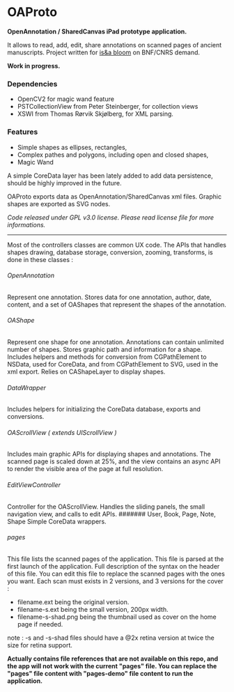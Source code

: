 # OAProto

**OpenAnnotation / SharedCanvas iPad prototype application.**

It allows to read, add, edit, share annotations on scanned pages of ancient manuscripts.
Project written for [is&a bloom](http://www.iseabloom.com) on BNF/CNRS demand.

**Work in progress.**

### Dependencies
- OpenCV2 for magic wand feature
- PSTCollectionView from Peter Steinberger, for collection views
- XSWI from Thomas Rørvik Skjølberg, for XML parsing.

### Features

- Simple shapes as ellipses, rectangles,
- Complex pathes and polygons, including open and closed shapes,
- Magic Wand

A simple CoreData layer has been lately added to add data persistence, should be highly improved in the future.

OAProto exports data as OpenAnnotation/SharedCanvas xml files.
Graphic shapes are exported as SVG nodes.

*Code released under GPL v3.0 license. Please read license file for more informations.*

---

Most of the controllers classes are common UX code.
The APIs that handles shapes drawing, database storage, conversion, zooming, transforms, is done in these classes :
###### OpenAnnotation
Represent one annotation.
Stores data for one annotation, author, date, content, and a set of OAShapes that represent the shapes of the annotation.
###### OAShape
Represent one shape for one annotation. Annotations can contain unlimited number of shapes.
Stores graphic path and information for a shape. Includes helpers and methods for conversion from CGPathElement to NSData, used for CoreData, and from CGPathElement to SVG, used in the xml export.
Relies on CAShapeLayer to display shapes.
###### DataWrapper
Includes helpers for initializing the CoreData database, exports and conversions. 
###### OAScrollView ( extends UIScrollView )
Includes main graphic APIs for displaying shapes and annotations.
The scanned page is scaled down at 25%, and the view contains an async API to render the visible area of the page at full resolution.
###### EditViewController
Controller for the OAScrollView. Handles the sliding panels, the small navigation view, and calls to edit APIs.
####### User, Book, Page, Note, Shape 
Simple CoreData wrappers.
###### pages
This file lists the scanned pages of the application. This file is parsed at the first launch of the application.
Full description of the syntax on the header of this file.
You can edit this file to replace the scanned pages with the ones you want.
Each scan must exists in 2 versions, and 3 versions for the cover :

- filename.ext being the original version.
- filename-s.ext being the small version, 200px width.
- filename-s-shad.png being the thumbnail used as cover on the home page if needed.

note : -s and -s-shad files should have a @2x retina version at twice the size for retina support.

**Actually contains file references that are not available on this repo, and the app will not work with the current "pages" file. You can replace the "pages" file content with "pages-demo" file content to run the application.**


